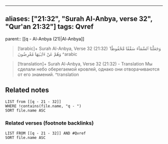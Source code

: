 
---
aliases: ["21:32", "Surah Al-Anbya, verse 32", "Qur'an 21:32"]
tags: Qvref
---

parent:: [[q - Al-Anbya (21)|Al-Anbya]]

> [!arabic]+ Surah Al-Anbya, Verse 32 (21:32)
> <span class="quran-arabic">وَجَعَلْنَا ٱلسَّمَآءَ سَقْفًا مَّحْفُوظًا ۖ وَهُمْ عَنْ ءَايَـٰتِهَا مُعْرِضُونَ</span>
^arabic

> [!translation]+ Surah Al-Anbya, Verse 32 (21:32) - Translation
> Мы сделали небо оберегаемой кровлей, однако они отворачиваются от его знамений.
^translation



## Related notes
```dataview
LIST from [[q - 21 - 32]]
WHERE !contains(file.name, "q - ")
SORT file.name ASC
```

### Related verses (footnote backlinks)
```dataview
LIST FROM [[q - 21 - 32]] AND #Qvref
SORT file.name ASC
```

